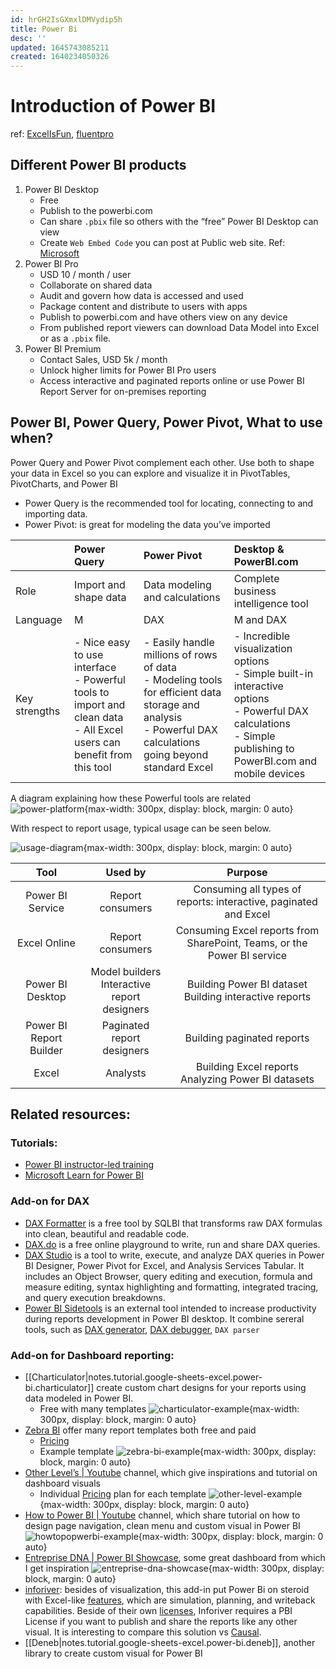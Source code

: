 ```yaml
---
id: hrGH2IsGXmxlDMVydip5h
title: Power Bi
desc: ''
updated: 1645743085211
created: 1640234050326
---
```

# Introduction of Power BI

ref: [ExcelIsFun](https://www.youtube.com/watch?v=nBu1Bqa1jjs), [fluentpro](https://fluentpro.com/blog/difference-between-power-pivot-power-query-and-power-bi)

## Different Power BI products
1. Power BI Desktop
    - Free
    - Publish to the powerbi.com
    - Can share `.pbix` file so others with the “free” Power BI Desktop can view
    - Create `Web Embed Code` you can post at Public web site. Ref: [Microsoft](https://docs.microsoft.com/en-us/power-bi/collaborate-share/service-publish-to-web)
2. Power BI Pro
    - USD 10 / month / user
    - Collaborate on shared data
    - Audit and govern how data is accessed and used
    - Package content and distribute to users with apps
    - Publish to powerbi.com and have others view on any device
    - From published report viewers can download Data Model into Excel or as a `.pbix` file.
3. Power BI Premium
    - Contact Sales, USD 5k / month
    - Unlock higher limits for Power BI Pro users
    - Access interactive and paginated reports online or use Power BI Report Server for on-premises reporting

## Power BI, Power Query, Power Pivot, What to use when?

Power Query and Power Pivot complement each other. Use both to shape your data in Excel so you can explore and visualize it in PivotTables, PivotCharts, and Power BI
- Power Query is the recommended tool for locating, connecting to and importing data. 
- Power Pivot: is great for modeling the data you’ve imported

|   | Power Query | Power Pivot | Desktop & PowerBI.com |
|:--|:--|:--|:--|
| Role | Import and shape data | Data modeling and calculations | Complete business intelligence tool |
| Language | M | DAX | M and DAX |
| Key strengths | - Nice easy to use interface<br>- Powerful tools to import and clean data<br>- All Excel users can benefit from this tool | - Easily handle millions of rows of data<br>- Modeling tools for efficient data storage and analysis<br>- Powerful DAX calculations going beyond standard Excel | - Incredible visualization options<br>- Simple built-in interactive options<br>- Powerful DAX calculations<br>- Simple publishing to PowerBI.com and mobile devices |

A diagram explaining how these Powerful tools are related  
![power-platform](https://fluentpro.com/wp-content/uploads/2019/12/1.png){max-width: 300px, display: block, margin: 0 auto}

With respect to report usage, typical usage can be seen below.

![usage-diagram](https://i0.wp.com/whitepages.unlimitedviz.com/wp-content/uploads/2021/03/image-1.png?w=1521&ssl=1){max-width: 300px, display: block, margin: 0 auto}

| Tool | Used by | Purpose |
|:---:|:---:|:---:|
| Power BI Service | Report consumers | Consuming all types of reports: interactive, paginated and Excel |
| Excel Online | Report consumers | Consuming Excel reports from SharePoint, Teams, or the Power BI service |
| Power BI Desktop | Model builders<br>Interactive report designers | Building Power BI dataset<br>Building interactive reports |
| Power BI Report Builder | Paginated report designers | Building paginated reports |
| Excel | Analysts | Building Excel reports<br>Analyzing Power BI datasets |

## Related resources:

### Tutorials:
- [Power BI instructor-led training](https://powerbi.microsoft.com/en-us/instructor-led-training/)
- [Microsoft Learn for Power BI](https://docs.microsoft.com/en-us/learn/powerplatform/power-bi)

### Add-on for DAX
- [DAX Formatter](https://www.daxformatter.com/) is a free tool by SQLBI that transforms raw DAX formulas into clean, beautiful and readable code.
- [DAX.do](https://dax.do/) is a free online playground to write, run and share DAX queries.
- [DAX Studio](https://daxstudio.org/) is a tool to write, execute, and analyze DAX queries in Power BI Designer, Power Pivot for Excel, and Analysis Services Tabular. It includes an Object Browser, query editing and execution, formula and measure editing, syntax highlighting and formatting, integrated tracing, and query execution breakdowns.
- [Power BI Sidetools](https://thebipower.fr/index.php/power-bi-sidetools/) is an external tool intended to increase productivity during reports development in Power BI desktop. It combine sereral tools, such as [DAX generator](https://thebipower.fr/index.php/dax-generator/), [DAX debugger](https://thebipower.fr/index.php/2021/04/05/dax-debugger/), `DAX parser`

### Add-on for Dashboard reporting:
- [[Charticulator|notes.tutorial.google-sheets-excel.power-bi.charticulator]] create custom chart designs for your reports using data modeled in Power BI.
  - Free with many templates
  ![charticulator-example](https://charticulator.azureedge.net/images/gallery/les_miserables_linear.png){max-width: 300px, display: block, margin: 0 auto}
- [Zebra BI](https://zebrabi.com/) offer many report templates both free and paid
  - [Pricing](https://zebrabi.com/pricing/?product=pbi)
  - Example template
  ![zebra-bi-example](https://zebrabi.com/wp-content/uploads/2020/11/power-bi-small-multiples-zebra.png.webp){max-width: 300px, display: block, margin: 0 auto}
- [Other Level’s | Youtube](https://www.youtube.com/c/OtherLevel’s) channel, which give inspirations and tutorial on dashboard visuals
  - Individual [Pricing](https://www.other-levels.com/store) plan for each template
  ![other-level-example](https://static.wixstatic.com/media/5681ed_84800b6da34043babf63b6feb699b5b4~mv2.png/v1/fill/w_1103,h_689,al_c,q_90,usm_0.66_1.00_0.01/5681ed_84800b6da34043babf63b6feb699b5b4~mv2.webp){max-width: 300px, display: block, margin: 0 auto}
- [How to Power BI | Youtube](https://www.youtube.com/c/HowtoPowerBI/) channel, which share tutorial on how to design page navigation, clean menu and custom visual in Power BI
  ![howtopopwerbi-example](https://i.imgur.com/WSw6P3L.jpg){max-width: 300px, display: block, margin: 0 auto}
- [Entreprise DNA | Power BI Showcase](https://enterprisedna.co/power-bi-showcase), some great dashboard from which I get inspiration 
  ![entreprise-dna-showcase](https://ik.imagekit.io/casa/h7b-dendron/Screenshot_2022-01-08_011815_hI98ottixMf.jpg?updatedAt=1641601140091){max-width: 300px, display: block, margin: 0 auto}
- [inforiver](https://inforiver.com/): besides of visualization, this add-in put Power Bi on steroid with Excel-like [features](https://powerbi.microsoft.com/en-us/blog/inforiver-no-code-partner-innovation-for-end-user-self-service-inside-power-bi/), which are simulation, planning, and writeback capabilities. Beside of their own [licenses](https://inforiver.com/pricing/), Inforiver requires a PBI License if you want to publish and share the reports like any other visual. It is interesting to compare this solution vs [Causal](https://www.causal.app/).
- [[Deneb|notes.tutorial.google-sheets-excel.power-bi.deneb]], another library to create custom visual for Power BI